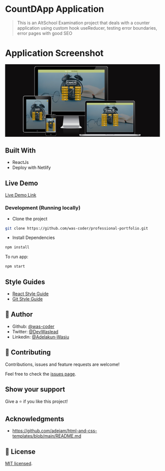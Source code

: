 # CountDApp Application

> This is an AltSchool Examination project that deals with a counter application using custom hook useReducer, testing error boundaries, error pages with good SEO

# Application Screenshot

![CoundDApp](./public/assets/Capture.PNG)

## Built With

- ReactJs
- Deploy with Netlify

## Live Demo

[Live Demo Link](https://countdapp.netlify.app/)

### Development (Running locally)

- Clone the project

```bash
git clone https://github.com/was-coder/professional-portfolio.git

```

- Install Dependencies

```bash
npm install
```

To run app:

```bash
npm start
```

## Style Guides

- [React Style Guide](https://dev.to/abrahamlawson/react-style-guide-24pp)
- [Git Style Guide](https://udacity.github.io/git-styleguide/)

## 👤 Author

- Github: [@was-coder](https://github.com/was-coder)
- Twitter: [@DevWaslead](https://twitter.com/DevWaslead)
- Linkedin: [@Adelakun-Wasiu](https://www.linkedin.com/in/adelakun-wasiu-1a2a5b1a6/)

## 🤝 Contributing

Contributions, issues and feature requests are welcome!

Feel free to check the [issues page](../../issues).

## Show your support

Give a ⭐️ if you like this project!

## Acknowledgments

- https://github.com/adejam/html-and-css-templates/blob/main/README.md

## 📝 License

[MIT licensed](./LICENSE).
